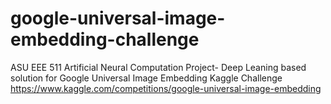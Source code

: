 # google-universal-image-embedding-challenge
ASU EEE 511 Artificial Neural Computation Project- 
Deep Leaning based solution for Google Universal Image Embedding Kaggle Challenge 
https://www.kaggle.com/competitions/google-universal-image-embedding
